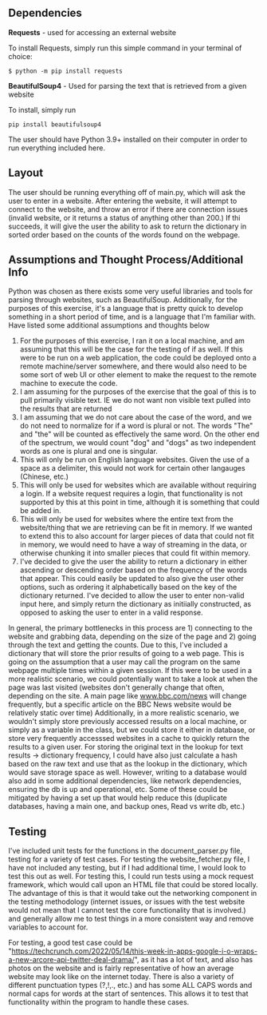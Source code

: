 ## Dependencies

**Requests** - used for accessing an external website

To install Requests, simply run this simple command in your terminal of choice:
~~~
$ python -m pip install requests
~~~


**BeautifulSoup4** - Used for parsing the text that is retrieved from a given website

To install, simply run
~~~
pip install beautifulsoup4
~~~

The user should have Python 3.9+ installed on their computer in order to run everything included here.


## Layout

The user should be running everything off of main.py, which will ask the user to enter in a website.  After entering the
website, it will attempt to connect to the website, and throw an error if there are connection issues (invalid website, or 
it returns a status of anything other than 200.)  If thi succeeds, it will give the user the ability to ask to return the
dictionary in sorted order based on the counts of the words found on the webpage.



## Assumptions and Thought Process/Additional Info

Python was chosen as there exists some very useful libraries and tools for parsing 
through websites, such as BeautifulSoup.  Additionally, for the purposes of this exercise, it's a language that is
pretty quick to develop something in a short period of time, and is a language that I'm familiar with.  Have listed
some additional assumptions and thoughts below

1) For the purposes of this exercise, I ran it on a local machine, and am assuming that this will be the case for the testing of if as well.  If this were to be run on a web application, the code could be deployed onto a remote machine/server somewhere, and there would also need to be some sort of web UI or other element to make the request to the remote machine to execute the code.
2) I am assuming for the purposes of the exercise that the goal of this is to pull primarily visible text.  IE we do not want non visible text pulled into the results that are returned
3) I am assuming that we do not care about the case of the word, and we do not need to normalize for if a word is plural or not.  The words "The" and "the" will be counted as effectively the same word.  On the other end of the spectrum, we would count "dog" and "dogs" as two independent words as one is plural and one is singular.
4) This will only be run on English language websites.  Given the use of a space as a delimiter, this would not work for certain other langauges (Chinese, etc.)
5) This will only be used for websites which are available without requiring a login.  If a website request requires a login, that functionality is not supported by this at this point in time, although it is something that could be added in.
6) This will only be used for websites where the entire text from the website/thing that we are retrieving can be fit in memory.  If we wanted to extend this to also account for larger pieces of data that could not fit in memory, we would need to have a way of streaming in the data, or otherwise chunking it into smaller pieces that could fit within memory.
7) I've decided to give the user the ability to return a dictionary in either ascending or descending order based on the frequency of the words that appear.  This could easily be updated to also give the user other options, such as ordering it alphabetically based on the key of the dictionary returned.  I've decided to allow the user to enter non-valid input here, and simply return the dictionary as initiially constructed, as opposed to asking the user to enter in a valid response.



In general, the primary bottlenecks in this process are 1) connecting to the website and grabbing data, depending on the size
of the page and 2) going through the text and getting the counts.  Due to this, I've included a dictionary that will store the
prior results of going to a web page.  This is going on the assumption that a user may call the program on the same webpage multiple 
times within a given session.  If this were to be used in a more realistic scenario, we could potentially want to 
take a look at when the page was last visited (websites don't generally change that often, depending on the site.  A main page like www.bbc.com/news 
will change frequently, but a specific article on the BBC News website would be relatively static over time)  Additionally, in a more
realistic scenario, we wouldn't simply store previously accessed results on a local machine, or simply as a variable in the class, but we could store it either in database,
or store very frequently accesssed websites in a cache to quickly return the results to a given user.  For storing the original text in the 
lookup for text results -> dictionary frequency, I could have also just calculate a hash based on the raw text and use that as the lookup
in the dictionary, which would save storage space as well.  However, writing to a database would also add in some additional
dependencies, like network dependencies, ensuring the db is up and operational, etc. Some of these could be mitigated by having
a set up that would help reduce this (duplicate databases, having a main one, and backup ones, Read vs write db, etc.)




## Testing
I've included unit tests for the functions in the document_parser.py file, testing for a variety of test cases.  For testing the website_fetcher.py file, I have not included any
testing, but if I had additional time, I would look to test this out as well.  For testing this, I could run tests using a mock request framework, which would call upon
an HTML file that could be stored locally.  The advantage of this is that it would take out the networking component in the testing methodology (internet issues, or issues with the test website would not 
mean that I cannot test the core functionality that is involved.) and generally allow me to test things in a more consistent way and remove variables to account for.

For testing, a good test case could be "https://techcrunch.com/2022/05/14/this-week-in-apps-google-i-o-wraps-a-new-arcore-api-twitter-deal-drama/", as it has a lot of text, and also has photos on the website and is fairly representative of how an average website may look like on the internet today.  There is also a variety of different punctuation types (?,!,., etc.) and has some ALL CAPS words and normal caps for words at the start of sentences.  This allows it to test that functionality within the program to handle these cases. 